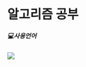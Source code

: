 # 알고리즘 공부

##### 💻사용언어 </br>
<img src="https://img.shields.io/badge/Java-007396?style=flat-square&logo=Java&logoColor=white"/>

